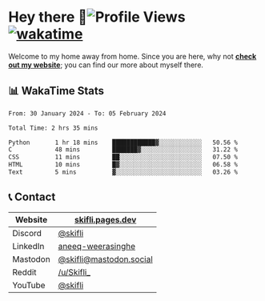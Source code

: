 # Hey there :wave:![Profile Views](https://komarev.com/ghpvc/?username=skifli) [![wakatime](https://wakatime.com/badge/user/b4317b02-0c6d-457b-82a4-a448b8a8d1df.svg)](https://wakatime.com/@b4317b02-0c6d-457b-82a4-a448b8a8d1df)

Welcome to my home away from home. Since you are here, why not [**check out my website**](https://skifli.pages.dev); you can find our more about myself there.

## 📊 WakaTime Stats

<!--START_SECTION:waka-->

```txt
From: 30 January 2024 - To: 05 February 2024

Total Time: 2 hrs 35 mins

Python       1 hr 18 mins    ████████████▓░░░░░░░░░░░░   50.56 %
C            48 mins         ███████▓░░░░░░░░░░░░░░░░░   31.22 %
CSS          11 mins         ██░░░░░░░░░░░░░░░░░░░░░░░   07.50 %
HTML         10 mins         █▓░░░░░░░░░░░░░░░░░░░░░░░   06.58 %
Text         5 mins          ▓░░░░░░░░░░░░░░░░░░░░░░░░   03.26 %
```

<!--END_SECTION:waka-->

## 📞 Contact

| Website   | [skifli.pages.dev](https://skifli.pages.dev)                       |
| --------- | ------------------------------------------------------------------ |
| Discord   | [@skifli](https://discord.com/users/1072069875993956372)           |
| LinkedIn  | [aneeq-weerasinghe](https://www.linkedin.com/in/aneeq-weerasinghe) |
| Mastodon  | [@skifli@mastodon.social](https://mastodon.social/@skifli)         |
| Reddit    | [/u/Skifli_](https://www.reddit.com/user/skifli_)                  |
| YouTube   | [@skifli](https://www.youtube.com/channel/@skifli)                 |
